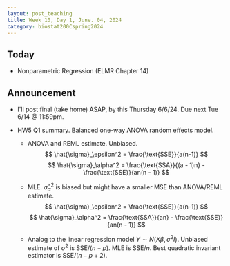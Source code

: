 ```yaml
---
layout: post_teaching
title: Week 10, Day 1, June. 04, 2024
category: biostat200Cspring2024
---
```


## Today 

* Nonparametric Regression (ELMR Chapter 14)

## Announcement

* I'll post final (take home) ASAP, by this Thursday 6/6/24. Due next Tue 6/14 @ 11:59pm.

* HW5 Q1 summary. Balanced one-way ANOVA random effects model. 

    * ANOVA and REML estimate. Unbiased.
    $$
    \hat{\sigma}_\epsilon^2 = \frac{\text{SSE}}{a(n-1)}
    $$
    $$
    \hat{\sigma}_\alpha^2 = \frac{\text{SSA}}{(a - 1)n} - \frac{\text{SSE}}{an(n - 1)}
    $$
    
    * MLE. $\hat{\sigma}_\alpha^2$ is biased but might have a smaller MSE than ANOVA/REML estimate.
    $$
    \hat{\sigma}_\epsilon^2 = \frac{\text{SSE}}{a(n-1)}
    $$
    $$
    \hat{\sigma}_\alpha^2 = \frac{\text{SSA}}{an} - \frac{\text{SSE}}{an(n - 1)}
    $$

    * Analog to the linear regression model $Y \sim N(X \beta, \sigma^2 I)$. Unbiased estimate of $\sigma^2$ is $\text{SSE} / (n - p)$. MLE is $\text{SSE} / n$. Best quadratic invariant estimator is $\text{SSE} / (n - p + 2)$.

